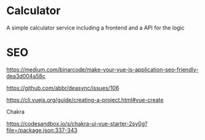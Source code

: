 # Calculator
A simple calculator service including a frontend and a API for the logic

# SEO
https://medium.com/binarcode/make-your-vue-js-application-seo-friendly-dea3d004a58c


https://github.com/abbr/deasync/issues/106


https://cli.vuejs.org/guide/creating-a-project.html#vue-create


Chakra 

https://codesandbox.io/s/chakra-ui-vue-starter-2sy0g?file=/package.json:337-343